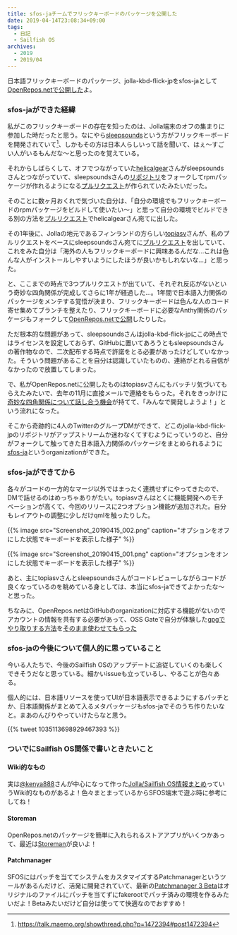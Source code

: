 ```yaml
---
title: sfos-jaチームでフリックキーボードのパッケージを公開した
date: 2019-04-14T23:08:34+09:00
tags:
  - 日記
  - Sailfish OS
archives:
  - 2019
  - 2019/04
---
```


日本語フリックキーボードのパッケージ、jolla-kbd-flick-jpをsfos-jaとして[OpenRepos.netで公開した](https://openrepos.net/content/sfosja/japanese-flick-keyboard)よ。

### sfos-jaができた経緯

私がこのフリックキーボードの存在を知ったのは、Jolla端末のオフの集まりに参加した時だったと思う。なにやら[sleepsounds](https://github.com/sleepsounds/)という方がフリックキーボードを開発されていて[^tmoのスレ]、しかもその方は日本人らしいって話を聞いて、はぇ〜すごい人がいるもんだな〜と思ったのを覚えている。

それからしばらくして、オフでつながっていた[helicalgear](https://github.com/helicalgear)さんがsleepsoundsさんとつながっていて、sleepsoundsさんの[リポジトリ](jolla-kbd-flick-jp)をフォークしてrpmパッケージが作れるようになる[プルリクエスト](https://github.com/sleepsounds/jolla-kbd-flick-jp/pull/5)が作られていたみたいだった。

そのことに数ヶ月おくれで気づいた自分は、「自分の環境でもフリックキーボードのrpmパッケージをビルドして使いたい〜」と思って自分の環境でビルドできる別の方法を[プルリクエスト](https://github.com/helicalgear/jolla-kbd-flick-jp/pull/1)でhelicalgearさん宛てに出した。

その1年後に、Jollaの地元であるフィンランドの方らしい[topiasv](https://github.com/topiasv)さんが、私のプルリクエストをベースにsleepsoundsさん宛てに[プルリクエスト](https://github.com/sleepsounds/jolla-kbd-flick-jp/pull/7)を出していて、これをみた自分は「海外の人もフリックキーボードに興味あるんだな…これは色んな人がインストールしやすいようにしたほうが良いかもしれないな…」と思った。

と、ここまでの時点で3つプルリクエストが出ていて、それぞれ反応がないという奇妙な四角関係が完成してさらに1年が経過した…。1年間で日本語入力関係のパッケージをメンテする覚悟が決まり、フリックキーボードは色んな人のコード寄せ集めてブランチを整えたり、フリックキーボードに必要なAnthy関係のパッケージもフォークして[OpenRepos.netで公開](https://openrepos.net/content/knokmki612/japanese-flick-keyboard-patch-fork)したりした。

ただ根本的な問題があって、sleepsoundsさんはjolla-kbd-flick-jpにこの時点ではライセンスを設定しておらず、GitHubに置いてあろうともsleepsoundsさんの著作物なので、二次配布する時点で許諾をとる必要があったけどしていなかった。そういう問題があることを自分は認識していたものの、連絡がとれる自信がなかったので放置してしまった。

で、私がOpenRepos.netに公開したものはtopiasvさんにもバッチリ気づいてもらえたみたいで、去年の11月に直接メールで連絡をもらった。それをきっかけに[奇妙な四角関係について話し合う機会](https://github.com/sleepsounds/jolla-kbd-flick-jp/pull/7#issuecomment-435059563)が持てて、「みんなで開発しようよ！」という流れになった。

そこから奇跡的に4人のTwitterのグループDMができて、どこのjolla-kbd-flick-jpのリポジトリがアップストリームか迷わなくてすむようにっていうのと、自分がフォークして触ってきた日本語入力関係のパッケージをまとめられるように[sfos-ja](https://github.com/sfos-ja/)というorganizationができた。

### sfos-jaができてから

各々がコードの一方的なマージ以外ではまったく連携せずにやってきたので、DMで話せるのはめっちゃありがたい。topiasvさんはとくに機能開発へのモチベーションが高くて、今回のリリースに2つオプション機能が追加された。自分もレイアウトの調整に少しだけqmlを触ったりした。

{{% image src="Screenshot_20190415_002.png" caption="オプションをオフにした状態でキーボードを表示した様子" %}}

{{% image src="Screenshot_20190415_001.png" caption="オプションをオンにした状態でキーボードを表示した様子" %}}

あと、主にtopiasvさんとsleepsoundsさんがコードレビューしながらコードが良くなっているのを眺めている身としては、本当にsfos-jaできてよかったな〜と思った。

ちなみに、OpenRepos.netはGitHubのorganizationに対応する機能がないのでアカウントの情報を共有する必要があって、OSS Gateで自分が体験した[gpgでやり取りする方法](https://github.com/oss-gate/resources/tree/master/account)を[そのまま使わせてもらった](https://github.com/sfos-ja/resources/)

### sfos-jaの今後について個人的に思っていること

今いる人たちで、今後のSailfish OSのアップデートに追従していくのも楽しくできそうだなと思っている。細かいissueも立っているし、やることが色々ある。

個人的には、日本語リソースを使ってUIが日本語表示できるようにするパッチとか、日本語関係がまとめて入るメタパッケージもsfos-jaでそのうち作りたいなと。まあのんびりやっていけたらなと思う。

{{% tweet 1035113698929467393 %}}

### ついでにSailfish OS関係で書いときたいこと

#### Wiki的なもの

実は[@kenya888](https://twitter.com/kenya888)さんが中心になって作った[Jolla/Sailfish OS情報まとめ](https://sites.google.com/site/jollausersjp/home)っていうWiki的なものがあるよ！色々まとまっているからSFOS端末で遊ぶ時に参考にしてね！

#### Storeman

OpenRepos.netのパッケージを簡単に入れられるストアアプリがいくつかあって、最近は[Storeman](https://openrepos.net/content/osetr/storeman)が良いよ！

#### Patchmanager

SFOSにはパッチを当ててシステムをカスタマイズするPatchmanagerというツールがあるんだけど、活発に開発されていて、最新の[Patchmanager 3 Beta](https://openrepos.net/content/patchmanager3beta/patchmanager-3-beta)はオリジナルのファイルにパッチを当てずにfakerootでパッチ済みの環境を作るみたいだよ！Betaみたいだけど自分は使ってて快適なのでおすすめ！

[^tmoのスレ]:https://talk.maemo.org/showthread.php?p=1472394#post1472394
